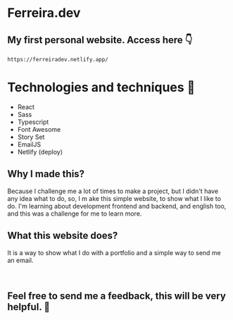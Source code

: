 # Ferreira.dev
## My first personal website. Access here 👇
    https://ferreiradev.netlify.app/


# Technologies and techniques 🤖
- React
- Sass
- Typescript
- Font Awesome
- Story Set
- EmailJS
- Netlify (deploy)

## Why I made this?

Because I challenge me a lot of times to make a project, but I didn't have any idea what to do, so, I m ake this simple website, to show what I like to do. I'm learning about development frontend and backend, and english too, and this was a challenge for me to learn more.

## What this website does?

It is a way to show what I do with a portfolio and a simple way to send me an email.

</br>

## Feel free to send me a feedback, this will be very helpful. 💪

